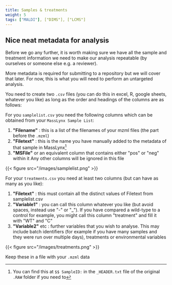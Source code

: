 ```yaml
---
title: Samples & treatments
weight: 5
tags: ["MALDI"], ["DIMS"], ["LCMS"]
---
```


## Nice neat metadata for analysis

Before we go any further, it is worth making sure we have all the sample and treatment information we need to make our analysis repeatable (by ourselves or someone else e.g. a reviewer).

More metadata is required for submitting to a repository but we will cover that later. For now, this is what you will need to perform an untargeted analysis.

You need to create two `.csv` files (you can do this in excel, R, google sheets, whatever you like) as long as the order and headings of the columns are as follows:

For you `samplelist.csv` you need the following columns which can be obtained from your `MassLynx Sample List`:
1. **"Filename"** : this is a list of the filenames of your mzml files (the part before the `.mzml`)
2. **"Filetext"** : this is the name you have manually added to the metadata of that sample in MassLynx[^1]
3. **"MSFile"** or an equivalent column that contains either "pos" or "neg" within it
Any other columns will be ignored in this file

{{< figure src="/images/samplelist.png" >}}

For your `treatments.csv` you need at least two columns (but can have as many as you like):
1. **"Filetext"** : this must contain all the distinct values of Filetext from samplelist.csv
2. **"Variable1"** : you can call this column whatever you like (but avoid spaces, instead use "-" or "_"). If you have compared a wild-type to a control for example, you might call this column "treatment" and fill it with "WT" and "C"
2. **"Variable2"** etc : further variables that you wish to analyse. This may include batch identifiers (for example if you have many samples and they were run over multiple days), treatments or environmental variables

{{< figure src="/images/treatments.png" >}}

Keep these in a file with your `.mzml` data

[^1]: You can find this at `$$ SampleID:` in the `_HEADER.txt` file of the original `.RAW` folder if you need to
